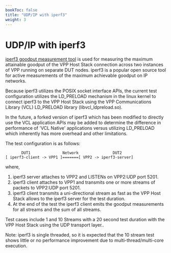 ```yaml
---
bookToc: false
title: "UDP/IP with iperf3"
weight: 3
---
```


# UDP/IP with iperf3

[iperf3 goodput measurement tool](https://github.com/esnet/iperf)
is used for measuring the maximum attainable goodput of the VPP Host
Stack connection across two instances of VPP running on separate DUT
nodes. iperf3 is a popular open source tool for active measurements
of the maximum achievable goodput on IP networks.

Because iperf3 utilizes the POSIX socket interface APIs, the current
test configuration utilizes the LD_PRELOAD mechanism in the linux
kernel to connect iperf3 to the VPP Host Stack using the VPP
Communications Library (VCL) LD_PRELOAD library (libvcl_ldpreload.so).

In the future, a forked version of iperf3 which has been modified to
directly use the VCL application APIs may be added to determine the
difference in performance of 'VCL Native' applications versus utilizing
LD_PRELOAD which inherently has more overhead and other limitations.

The test configuration is as follows:

           DUT1              Network               DUT2
    [ iperf3-client -> VPP1 ]=======[ VPP2 -> iperf3-server]

where,

1. iperf3 server attaches to VPP2 and LISTENs on VPP2:UDP port 5201.
2. iperf3 client attaches to VPP1 and transmits one or more streams
   of packets to VPP2:UDP port 5201.
3. iperf3 client transmits a uni-directional stream as fast as the
   VPP Host Stack allows to the iperf3 server for the test duration.
4. At the end of the test the iperf3 client emits the goodput
   measurements for all streams and the sum of all streams.

Test cases include 1 and 10 Streams with a 20 second test duration
with the VPP Host Stack using the UDP transport layer..

Note: iperf3 is single threaded, so it is expected that the 10 stream
test shows little or no performance improvement due to
multi-thread/multi-core execution.
